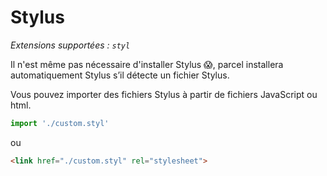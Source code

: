 # Stylus

_Extensions supportées : `styl`_

Il n'est même pas nécessaire d'installer Stylus 😱, parcel installera automatiquement Stylus s’il détecte un fichier Stylus.

Vous pouvez importer des fichiers Stylus à partir de fichiers JavaScript ou html.

```javascript
import './custom.styl'
```

ou

```html
<link href="./custom.styl" rel="stylesheet">
```
